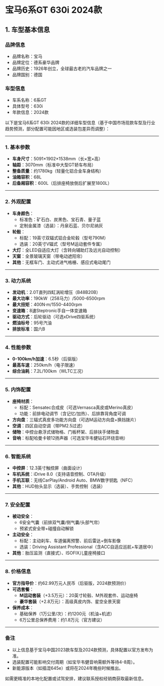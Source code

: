 
# 宝马6系GT 630i 2024款
## 1. 车型基本信息
### 品牌信息
- 品牌名称：宝马
- 品牌定位：德系豪华品牌
- 品牌历史：1926年创立，全球最古老的汽车品牌之一
- 品牌国别：德国

### 车型信息
- 车系名称：6系GT
- 具体型号：630i
- 年款信息：2024款

以下是宝马6系GT 630i 2024款的详细车型信息（基于中国市场现款车型及行业趋势预测，部分配置可能因地区或选装包差异而调整）：

---

### **1. 基本参数**
- **车身尺寸**：5091×1902×1538mm（长×宽×高）  
- **轴距**：3070mm（标准中大型GT轿车布局）  
- **整备质量**：约1780kg（轻量化铝合金车身结构）  
- **油箱容积**：68L  
- **后备厢容积**：600L（后排座椅放倒后扩展至1800L）  

---

### **2. 外观配置**
- **车身颜色**：  
  - 标准色：矿石白、炭黑色、宝石青、量子蓝  
  - 定制金属漆（选装）：丹泉石蓝、贝尔尼纳灰  
- **轮毂**：  
  - 标配：19英寸双辐式铝合金轮毂（型号790M）  
  - 选装：20英寸V辐式（型号M运动套件专属）  
- **大灯**：全LED自适应大灯（含转向辅助灯及远光自动控制）  
- **天窗**：全景玻璃天窗（带电动遮阳帘）  
- **其他**：无框车门、主动式进气格栅、感应式电动尾门  

---

### **3. 动力系统**
- **发动机**：2.0T直列四缸涡轮增压（B48B20B）  
- **最大功率**：190kW（258马力）/5000-6500rpm  
- **最大扭矩**：400N·m/1550-4400rpm  
- **变速箱**：8速Steptronic手自一体变速箱  
- **驱动方式**：后轮驱动（可选xDrive四驱系统）  
- **燃油标号**：95号汽油  
- **排放标准**：国六B  

---

### **4. 性能参数**
- **0-100km/h加速**：6.5秒（后驱版）  
- **最高车速**：250km/h（电子限速）  
- **综合油耗**：7.2L/100km（WLTC工况）  

---

### **5. 内饰配置**
- **座椅材质**：  
  - 标配：Sensatec合成皮（可选Vernasca真皮或Merino真皮）  
  - 功能：前排电动调节（含记忆/加热）、后排靠背角度可调  
- **方向盘**：三辐式真皮多功能方向盘（可选M运动方向盘+换挡拨片）  
- **空调**：四区自动空调（带PM2.5过滤）  
- **储物**：中控台悬浮式储物格、门板杯架、后排扶手储物盒  
- **音响**：标配哈曼卡顿12扬声器（可选宝华韦健钻石环绕音响）  

---

### **6. 智能系统**
- **中控屏**：12.3英寸触控屏（曲面设计）  
- **车机系统**：iDrive 8.0（支持语音控制、OTA升级）  
- **手机互联**：无线CarPlay/Android Auto、BMW数字钥匙（NFC）  
- **其他**：HUD抬头显示（选装）、手势控制（选装）  

---

### **7. 安全配置**
- **被动安全**：  
  - 6安全气囊（前排双气囊/侧气囊/头部气帘）  
  - 预紧式安全带+碰撞自动解锁  
- **主动安全**：  
  - 标配：主动刹车、车道偏离预警、前后雷达+倒车影像  
  - 选装：Driving Assistant Professional（含ACC自适应巡航+车道居中）  
- **其他**：胎压监测（直接式）、ISOFIX儿童座椅接口  

---

### **8. 价格信息**
- **官方指导价**：约62.99万元人民币（后驱版，2024款预测价）  
- **可选套餐**：  
  - **M运动套装**（+3.5万元）：20英寸轮毂、M外观套件、运动座椅  
  - **豪华套装**（+2.8万元）：高级真皮内饰、星空全景天窗  
- **保养成本**：  
  - 基础保养（1万公里/次）：约1200元（机油+机滤）  
  - 6万公里总保养费用：约1.8万元（官方建议）  

---

### **备注**  
- 以上信息基于宝马中国2023款车型及2024款预测，具体配置以官方发布为准。  
- 选装配置可能影响交付周期（如宝华韦健音响需额外等待4-8周）。  
- 新能源版本（如插混645e）或将在2024年晚些时候推出。  

如需更精准的本地化配置或试驾安排，建议联系授权经销商获取最新信息。
